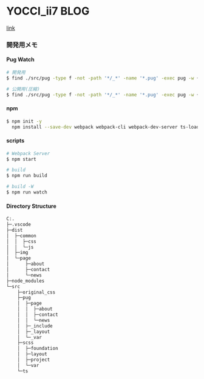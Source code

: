 # YOCCI_ii7 BLOG

[link](https://yocci7-blog.vercel.app)

### 開発用メモ

#### Pug Watch
```bash
# 開発用
$ find ./src/pug -type f -not -path '*/_*' -name '*.pug' -exec pug -w {} -o ./dist -P \; & pug -w ./src/pug/page -o ./dist/page -P

# 公開用(圧縮)
$ find ./src/pug -type f -not -path '*/_*' -name '*.pug' -exec pug -w {} -o ./dist \; & pug -w ./src/pug/page -o ./dist/page
```

#### npm
``` bash
$ npm init -y
  npm install --save-dev webpack webpack-cli webpack-dev-server ts-loader typescript
```

#### scripts
```bash
# Webpack Server
$ npm start

# build
$ npm run build

# build -W
$ npm run watch
```

#### Directory Structure
```bash
C:.
├─.vscode
├─dist
│  ├─common
│  │  ├─css
│  │  └─js
│  ├─img
│  └─page
│      ├─about
│      ├─contact
│      └─news
├─node_modules
└─src
    ├─original_css
    ├─pug
    │  ├─page
    │  │  ├─about
    │  │  ├─contact
    │  │  └─news
    │  ├─_include
    │  ├─_layout
    │  └─_var
    ├─scss
    │  ├─foundation
    │  ├─layout
    │  ├─project
    │  └─var
    └─ts
```
